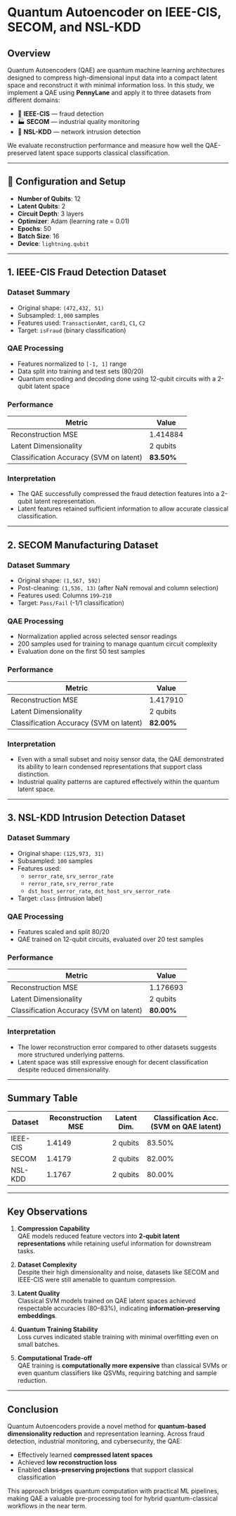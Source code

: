 # Quantum Autoencoder on IEEE-CIS, SECOM, and NSL-KDD

## Overview

Quantum Autoencoders (QAE) are quantum machine learning architectures designed to compress high-dimensional input data into a compact latent space and reconstruct it with minimal information loss. In this study, we implement a QAE using **PennyLane** and apply it to three datasets from different domains:

- 🏦 **IEEE-CIS** — fraud detection  
- 🏭 **SECOM** — industrial quality monitoring  
- 🔐 **NSL-KDD** — network intrusion detection  

We evaluate reconstruction performance and measure how well the QAE-preserved latent space supports classical classification.

---

## 🔧 Configuration and Setup

- **Number of Qubits**: 12  
- **Latent Qubits**: 2  
- **Circuit Depth**: 3 layers  
- **Optimizer**: Adam (learning rate = 0.01)  
- **Epochs**: 50  
- **Batch Size**: 16  
- **Device**: `lightning.qubit`

---

## 1. IEEE-CIS Fraud Detection Dataset

### Dataset Summary

- Original shape: `(472,432, 51)`  
- Subsampled: `1,000` samples  
- Features used: `TransactionAmt`, `card1`, `C1`, `C2`  
- Target: `isFraud` (binary classification)

### QAE Processing

- Features normalized to `[-1, 1]` range
- Data split into training and test sets (80/20)
- Quantum encoding and decoding done using 12-qubit circuits with a 2-qubit latent space

### Performance

| Metric                | Value     |
|-----------------------|-----------|
| Reconstruction MSE    | 1.414884  |
| Latent Dimensionality | 2 qubits  |
| Classification Accuracy (SVM on latent) | **83.50%** |

### Interpretation

- The QAE successfully compressed the fraud detection features into a 2-qubit latent representation.
- Latent features retained sufficient information to allow accurate classical classification.

---

## 2. SECOM Manufacturing Dataset

### Dataset Summary

- Original shape: `(1,567, 592)`  
- Post-cleaning: `(1,536, 13)` (after NaN removal and column selection)  
- Features used: Columns `199–210`  
- Target: `Pass/Fail` (-1/1 classification)

### QAE Processing

- Normalization applied across selected sensor readings
- 200 samples used for training to manage quantum circuit complexity
- Evaluation done on the first 50 test samples

### Performance

| Metric                | Value     |
|-----------------------|-----------|
| Reconstruction MSE    | 1.417910  |
| Latent Dimensionality | 2 qubits  |
| Classification Accuracy (SVM on latent) | **82.00%** |

### Interpretation

- Even with a small subset and noisy sensor data, the QAE demonstrated its ability to learn condensed representations that support class distinction.
- Industrial quality patterns are captured effectively within the quantum latent space.

---

## 3. NSL-KDD Intrusion Detection Dataset

### Dataset Summary

- Original shape: `(125,973, 31)`  
- Subsampled: `100` samples  
- Features used:  
  - `serror_rate`, `srv_serror_rate`  
  - `rerror_rate`, `srv_rerror_rate`  
  - `dst_host_serror_rate`, `dst_host_srv_serror_rate`  
- Target: `class` (intrusion label)

### QAE Processing

- Features scaled and split 80/20
- QAE trained on 12-qubit circuits, evaluated over 20 test samples

### Performance

| Metric                | Value     |
|-----------------------|-----------|
| Reconstruction MSE    | 1.176693  |
| Latent Dimensionality | 2 qubits  |
| Classification Accuracy (SVM on latent) | **80.00%** |

### Interpretation

- The lower reconstruction error compared to other datasets suggests more structured underlying patterns.
- Latent space was still expressive enough for decent classification despite reduced dimensionality.

---

## Summary Table

| Dataset     | Reconstruction MSE | Latent Dim. | Classification Acc. (SVM on QAE latent) |
|-------------|--------------------|-------------|------------------------------------------|
| IEEE-CIS    | 1.4149             | 2 qubits    | 83.50%                                   |
| SECOM       | 1.4179             | 2 qubits    | 82.00%                                   |
| NSL-KDD     | 1.1767             | 2 qubits    | 80.00%                                   |

---

## Key Observations

1. **Compression Capability**  
   QAE models reduced feature vectors into **2-qubit latent representations** while retaining useful information for downstream tasks.

2. **Dataset Complexity**  
   Despite their high dimensionality and noise, datasets like SECOM and IEEE-CIS were still amenable to quantum compression.

3. **Latent Quality**  
   Classical SVM models trained on QAE latent spaces achieved respectable accuracies (80–83%), indicating **information-preserving embeddings**.

4. **Quantum Training Stability**  
   Loss curves indicated stable training with minimal overfitting even on small batches.

5. **Computational Trade-off**  
   QAE training is **computationally more expensive** than classical SVMs or even quantum classifiers like QSVMs, requiring batching and sample reduction.

---

## Conclusion

Quantum Autoencoders provide a novel method for **quantum-based dimensionality reduction** and representation learning. Across fraud detection, industrial monitoring, and cybersecurity, the QAE:

- Effectively learned **compressed latent spaces**
- Achieved **low reconstruction loss**
- Enabled **class-preserving projections** that support classical classification

This approach bridges quantum computation with practical ML pipelines, making QAE a valuable pre-processing tool for hybrid quantum-classical workflows in the near term.

